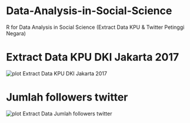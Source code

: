 # Data-Analysis-in-Social-Science
R for Data Analysis in Social Science (Extract Data KPU &amp; Twitter Petinggi Negara)

# Extract Data KPU DKI Jakarta 2017
![plot Extract Data KPU DKI Jakarta 2017](https://user-images.githubusercontent.com/67249292/124651104-b8c7f300-dec4-11eb-859a-a2fcca2c0fab.png)

# Jumlah followers twitter
![plot Extract Data Jumlah followers twitter](https://user-images.githubusercontent.com/67249292/124651181-cf6e4a00-dec4-11eb-851d-8220c57f7d6b.png)
